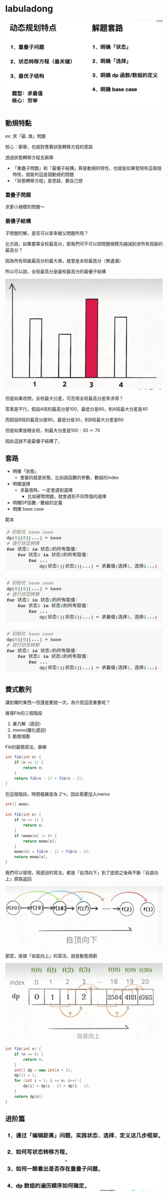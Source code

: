 # labuladong

![](../../../img/20221101101955.png)

## 動規特點

ex: 求「最..值」問題

核心：窮舉，也就對應著狀態轉移方程的思路

透過狀態轉移方程去窮舉

- 「重疊子問題」和「最優子結構」算是動規的特性，也就是如果發現有這兩個特性，就能判這是個動規的問題
- 「狀態轉移方程」是思路，要自己想

### 重疊子問題

求更小規模的問題～

### 最優子結構

子問題的解，是否可以拿來被父問題所用？

比方說，如果要算全校最高分，那我們可不可以把問題規模先縮減到求所有班級的最高分？

因為所有班級最高分的最大值，就會是全校最高分（無遺漏）

所以可以說，全班最高分是最校最高分的最優子結構

![](../../../img/20221101120449.png)  

但是如果改問，全校最大分差，可否用全班最高分差來求得？

答案是不行，假設A班的最高分是100，最低分是60，則A班最大分差是40

而假設B班的最高分是90，最低分是30，則B班最大分差是60

但是如果放眼全校，則最大分差是100 - 30 ＝ 70

因此這就不是最優子結構了。

## 套路

- 明確「狀態」
   - 會變的就是狀態，比如說函數的參數，數組的index
- 明確選擇
   - 求最值時，一定會遇到選擇
     - 比如硬幣問題，就會遇到不同幣值的選擇
- 明確DP函數／數組的定義
- 明確 base case

範本

![](../../../img/20221101103543.png)  


![](../../../img/20221101103632.png)  

![](../../../img/20221101103709.png)  


## 費式數列

講到爛的東西～但還是要說一次，為什麼這麼重要呢？

推導Fib的三個階段

1. 暴力解（遞迴）
2. memo(優化遞迴)
3. 動態規劃

Fib的最簡寫法，暴解

```java
int fib(int n) {
    if (n <= 1) {
        return n;
    }
    return fib(n - 1) + fib(n - 2);
}
```

在這個階段，時間複雜度為 2^n，因此需要加入memo


```java
int[] memo;

int fib(int n) {
    if (n <= 1) {
        return n;
    }
    if (memo[n] != 0) {
        return memo[n];
    }
    memo[n] = fib(n - 1) + fib(n - 2);
    return memo[n];
}
```

我們可以發現，用遞迴的寫法，都是「自頂向下」到了底部之後再不斷「自底向上」原路返回

![](../../../img/20221101111002.png)  

那麼，直接「自底向上」的寫法，就是動態規劃

![](../../../img/20221101111047.png)  

```java
int fib(int n) {
    if (n == 0) {
        return 0;
    }
    int[] dp = new int[n + 1];
    dp[1] = 1;
    for (int i = 2; i <= n; i++) {
        dp[i] = dp[i - 2] + dp[i - 1];
    }
    return dp[n];
}
```

## 进阶篇

![](../../../img/20221101152531.png)  